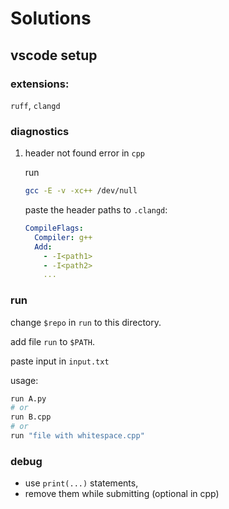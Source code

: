 # Solutions

## vscode setup

### extensions:
`ruff`, `clangd`

### diagnostics
1. header not found error in `cpp`

    run
    ```sh
    gcc -E -v -xc++ /dev/null
    ```
    paste the header paths to `.clangd`:
    ```yaml
    CompileFlags:
      Compiler: g++
      Add:
        - -I<path1>
        - -I<path2>
        ...
    ```

### run
change `$repo` in `run` to this directory.

add file `run` to `$PATH`.

paste input in `input.txt`

usage:
```sh
run A.py
# or
run B.cpp
# or
run "file with whitespace.cpp"
```

### debug

- use `print(...)` statements,
- remove them while submitting (optional in cpp)

